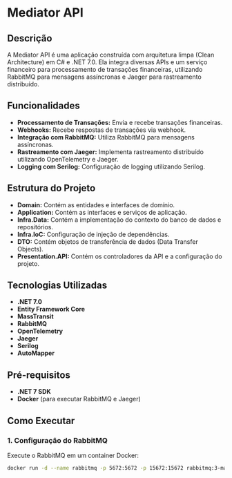 # Mediator API

## Descrição

A Mediator API é uma aplicação construída com arquitetura limpa (Clean Architecture) em C# e .NET 7.0. Ela integra diversas APIs e um serviço financeiro para processamento de transações financeiras, utilizando RabbitMQ para mensagens assíncronas e Jaeger para rastreamento distribuído.

## Funcionalidades

- **Processamento de Transações:** Envia e recebe transações financeiras.
- **Webhooks:** Recebe respostas de transações via webhook.
- **Integração com RabbitMQ:** Utiliza RabbitMQ para mensagens assíncronas.
- **Rastreamento com Jaeger:** Implementa rastreamento distribuído utilizando OpenTelemetry e Jaeger.
- **Logging com Serilog:** Configuração de logging utilizando Serilog.

## Estrutura do Projeto

- **Domain:** Contém as entidades e interfaces de domínio.
- **Application:** Contém as interfaces e serviços de aplicação.
- **Infra.Data:** Contém a implementação do contexto do banco de dados e repositórios.
- **Infra.IoC:** Configuração de injeção de dependências.
- **DTO:** Contém objetos de transferência de dados (Data Transfer Objects).
- **Presentation.API:** Contém os controladores da API e a configuração do projeto.

## Tecnologias Utilizadas

- **.NET 7.0**
- **Entity Framework Core**
- **MassTransit**
- **RabbitMQ**
- **OpenTelemetry**
- **Jaeger**
- **Serilog**
- **AutoMapper**

## Pré-requisitos

- **.NET 7 SDK**
- **Docker** (para executar RabbitMQ e Jaeger)

## Como Executar

### 1. Configuração do RabbitMQ

Execute o RabbitMQ em um container Docker:

```bash
docker run -d --name rabbitmq -p 5672:5672 -p 15672:15672 rabbitmq:3-management
